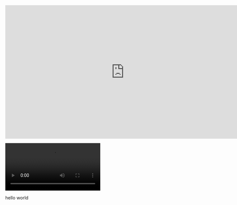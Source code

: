 <iframe width="750" height="422" src="https://www.youtube.com/embed/D_uLM5i0Z4c" title="YouTube video player" frameborder="0" allow="accelerometer; autoplay; clipboard-write; encrypted-media; gyroscope; picture-in-picture" allowfullscreen></iframe>

<video controls="" name="media"><source src="https://files.gitbook.com/v0/b/gitbook-x-prod.appspot.com/o/spaces%2FNqRCb1J7tnEkGhIuXgMs%2Fuploads%2F2n33OIAJPS88m25EAqhJ%2Flet-it-be-backing-track.mp3?alt=media&amp;token=52519b58-80fd-4130-8c18-e158c91c301d" type="audio/mpeg"></video>

hello world
